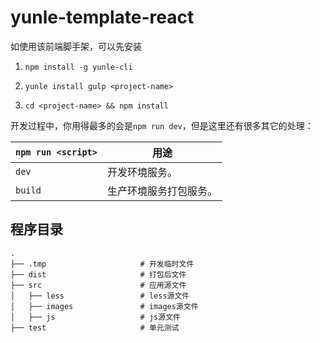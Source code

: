 # yunle-template-react

如使用该前端脚手架，可以先安装

1. `npm install -g yunle-cli`

2. `yunle install gulp <project-name>`

2. `cd <project-name> && npm install`

开发过程中，你用得最多的会是`npm run dev`，但是这里还有很多其它的处理：


|`npm run <script>`|用途|
|------------------|-----------|
|`dev`|开发环境服务。|
|`build`|生产环境服务打包服务。|

## 程序目录

```
.
├── .tmp                     # 开发临时文件
├── dist                     # 打包后文件
├── src                      # 应用源文件
│   ├── less                 # less源文件
│   ├── images               # images源文件
│   ├── js                   # js源文件
├── test                     # 单元测试
```
